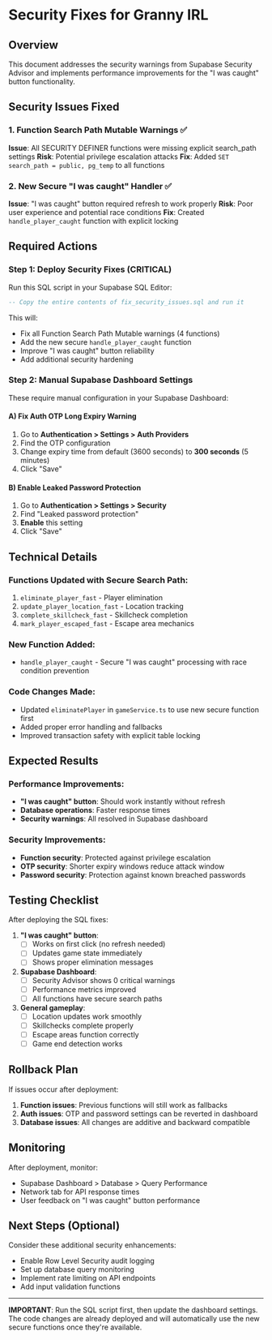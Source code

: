# Security Fixes for Granny IRL

## Overview
This document addresses the security warnings from Supabase Security Advisor and implements performance improvements for the "I was caught" button functionality.

## Security Issues Fixed

### 1. Function Search Path Mutable Warnings ✅
**Issue**: All SECURITY DEFINER functions were missing explicit search_path settings
**Risk**: Potential privilege escalation attacks
**Fix**: Added `SET search_path = public, pg_temp` to all functions

### 2. New Secure "I was caught" Handler ✅
**Issue**: "I was caught" button required refresh to work properly
**Risk**: Poor user experience and potential race conditions
**Fix**: Created `handle_player_caught` function with explicit locking

## Required Actions

### Step 1: Deploy Security Fixes (CRITICAL)
Run this SQL script in your Supabase SQL Editor:

```sql
-- Copy the entire contents of fix_security_issues.sql and run it
```

This will:
- Fix all Function Search Path Mutable warnings (4 functions)
- Add the new secure `handle_player_caught` function
- Improve "I was caught" button reliability
- Add additional security hardening

### Step 2: Manual Supabase Dashboard Settings
These require manual configuration in your Supabase Dashboard:

#### A) Fix Auth OTP Long Expiry Warning
1. Go to **Authentication > Settings > Auth Providers**
2. Find the OTP configuration
3. Change expiry time from default (3600 seconds) to **300 seconds** (5 minutes)
4. Click "Save"

#### B) Enable Leaked Password Protection
1. Go to **Authentication > Settings > Security**
2. Find "Leaked password protection"
3. **Enable** this setting
4. Click "Save"

## Technical Details

### Functions Updated with Secure Search Path:
1. `eliminate_player_fast` - Player elimination
2. `update_player_location_fast` - Location tracking  
3. `complete_skillcheck_fast` - Skillcheck completion
4. `mark_player_escaped_fast` - Escape area mechanics

### New Function Added:
- `handle_player_caught` - Secure "I was caught" processing with race condition prevention

### Code Changes Made:
- Updated `eliminatePlayer` in `gameService.ts` to use new secure function first
- Added proper error handling and fallbacks
- Improved transaction safety with explicit table locking

## Expected Results

### Performance Improvements:
- **"I was caught" button**: Should work instantly without refresh
- **Database operations**: Faster response times
- **Security warnings**: All resolved in Supabase dashboard

### Security Improvements:
- **Function security**: Protected against privilege escalation
- **OTP security**: Shorter expiry windows reduce attack window
- **Password security**: Protection against known breached passwords

## Testing Checklist

After deploying the SQL fixes:

1. **"I was caught" button**:
   - [ ] Works on first click (no refresh needed)
   - [ ] Updates game state immediately
   - [ ] Shows proper elimination messages

2. **Supabase Dashboard**:
   - [ ] Security Advisor shows 0 critical warnings
   - [ ] Performance metrics improved
   - [ ] All functions have secure search paths

3. **General gameplay**:
   - [ ] Location updates work smoothly
   - [ ] Skillchecks complete properly
   - [ ] Escape areas function correctly
   - [ ] Game end detection works

## Rollback Plan

If issues occur after deployment:

1. **Function issues**: Previous functions will still work as fallbacks
2. **Auth issues**: OTP and password settings can be reverted in dashboard
3. **Database issues**: All changes are additive and backward compatible

## Monitoring

After deployment, monitor:
- Supabase Dashboard > Database > Query Performance
- Network tab for API response times
- User feedback on "I was caught" button performance

## Next Steps (Optional)

Consider these additional security enhancements:
- Enable Row Level Security audit logging
- Set up database query monitoring
- Implement rate limiting on API endpoints
- Add input validation functions

---

**IMPORTANT**: Run the SQL script first, then update the dashboard settings. The code changes are already deployed and will automatically use the new secure functions once they're available.